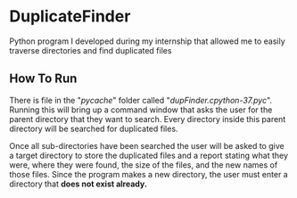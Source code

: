 # DuplicateFinder
Python program I developed during my internship that allowed me to easily traverse directories and find duplicated files

## How To Run
There is file in the "_pycache_" folder called "_dupFinder.cpython-37.pyc_". Running this will bring up a command window that asks the user for the parent directory that they want to search. Every directory inside this parent directory will be searched for duplicated files.

Once all sub-directories have been searched the user will be asked to give a target directory to store the duplicated files and a report stating what they were, where they were found, the size of the files, and the new names of those files. Since the program makes a new directory, the user must enter a directory that __does not exist already.__ 
